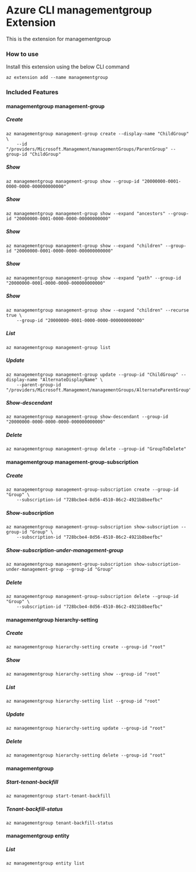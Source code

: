 # Azure CLI managementgroup Extension #
This is the extension for managementgroup

### How to use ###
Install this extension using the below CLI command
```
az extension add --name managementgroup
```

### Included Features ###
#### managementgroup management-group ####
##### Create #####
```
az managementgroup management-group create --display-name "ChildGroup" \
    --id "/providers/Microsoft.Management/managementGroups/ParentGroup" --group-id "ChildGroup" 
```
##### Show #####
```
az managementgroup management-group show --group-id "20000000-0001-0000-0000-000000000000"
```
##### Show #####
```
az managementgroup management-group show --expand "ancestors" --group-id "20000000-0001-0000-0000-00000000000"
```
##### Show #####
```
az managementgroup management-group show --expand "children" --group-id "20000000-0001-0000-0000-000000000000"
```
##### Show #####
```
az managementgroup management-group show --expand "path" --group-id "20000000-0001-0000-0000-000000000000"
```
##### Show #####
```
az managementgroup management-group show --expand "children" --recurse true \
    --group-id "20000000-0001-0000-0000-000000000000" 
```
##### List #####
```
az managementgroup management-group list
```
##### Update #####
```
az managementgroup management-group update --group-id "ChildGroup" --display-name "AlternateDisplayName" \
    --parent-group-id "/providers/Microsoft.Management/managementGroups/AlternateParentGroup" 
```
##### Show-descendant #####
```
az managementgroup management-group show-descendant --group-id "20000000-0000-0000-0000-000000000000"
```
##### Delete #####
```
az managementgroup management-group delete --group-id "GroupToDelete"
```
#### managementgroup management-group-subscription ####
##### Create #####
```
az managementgroup management-group-subscription create --group-id "Group" \
    --subscription-id "728bcbe4-8d56-4510-86c2-4921b8beefbc" 
```
##### Show-subscription #####
```
az managementgroup management-group-subscription show-subscription --group-id "Group" \
    --subscription-id "728bcbe4-8d56-4510-86c2-4921b8beefbc" 
```
##### Show-subscription-under-management-group #####
```
az managementgroup management-group-subscription show-subscription-under-management-group --group-id "Group"
```
##### Delete #####
```
az managementgroup management-group-subscription delete --group-id "Group" \
    --subscription-id "728bcbe4-8d56-4510-86c2-4921b8beefbc" 
```
#### managementgroup hierarchy-setting ####
##### Create #####
```
az managementgroup hierarchy-setting create --group-id "root"
```
##### Show #####
```
az managementgroup hierarchy-setting show --group-id "root"
```
##### List #####
```
az managementgroup hierarchy-setting list --group-id "root"
```
##### Update #####
```
az managementgroup hierarchy-setting update --group-id "root"
```
##### Delete #####
```
az managementgroup hierarchy-setting delete --group-id "root"
```
#### managementgroup ####
##### Start-tenant-backfill #####
```
az managementgroup start-tenant-backfill
```
##### Tenant-backfill-status #####
```
az managementgroup tenant-backfill-status
```
#### managementgroup entity ####
##### List #####
```
az managementgroup entity list
```
